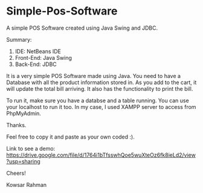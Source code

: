 # Simple-Pos-Software
A simple POS Software created using Java Swing and JDBC.

Summary:

<ol>
  <li>IDE: NetBeans IDE</li>
<li>Front-End: Java Swing</li>
<li>Back-End: JDBC</li>
</ol>


It is a very simple POS Software made using Java.
You need to have a Database with all the product information stored in.
As you add to the cart, it will update the total bill arriving.
It also has the functionality to print the bill.

To run it, make sure you have a databse and a table running. You can use your localhost to run it too.
In my case, I used XAMPP server to access from PhpMyAdmin.

Thanks.

Feel free to copy it and paste as your own coded :).

Link to see a demo: https://drive.google.com/file/d/1764i1bTfsswhQoe5wuXteOz6fk8ieLd2/view?usp=sharing

Cheers!

Kowsar Rahman 
